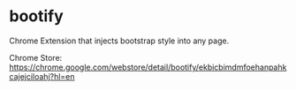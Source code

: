 # bootify
Chrome Extension that injects bootstrap style into any page.

Chrome Store: https://chrome.google.com/webstore/detail/bootify/ekbicbimdmfoehanpahkcajejciloahj?hl=en
